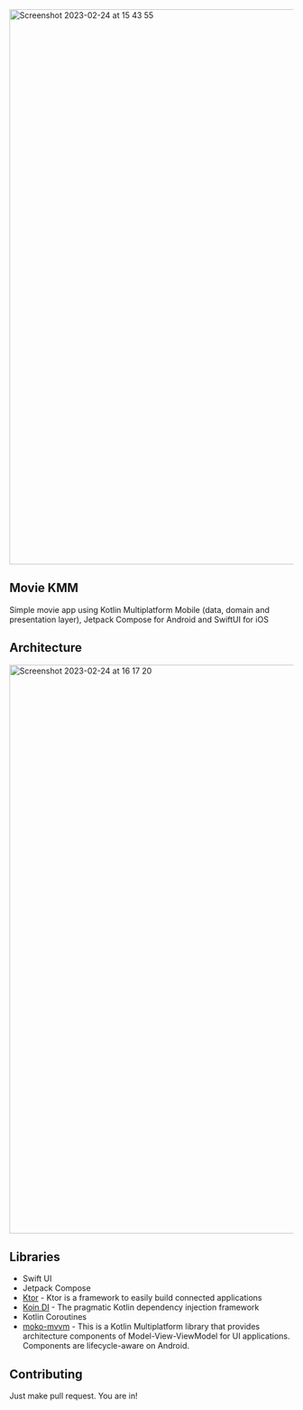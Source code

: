 <img width="984" alt="Screenshot 2023-02-24 at 15 43 55" src="https://user-images.githubusercontent.com/7193675/221133027-d6105662-8149-403f-87c3-111297210f7b.png">

## Movie KMM
Simple movie app using Kotlin Multiplatform Mobile (data, domain and presentation layer), Jetpack Compose for Android and SwiftUI for iOS

## Architecture
<img width="1008" alt="Screenshot 2023-02-24 at 16 17 20" src="https://user-images.githubusercontent.com/7193675/221140036-374c4682-898f-4847-8a30-0d31c05ce9fb.png">

## Libraries 
- Swift UI
- Jetpack Compose
- [Ktor](https://ktor.io/docs/getting-started-ktor-client-multiplatform-mobile.html) - Ktor is a framework to easily build connected applications
- [Koin DI](https://insert-koin.io/docs/reference/koin-mp/kmp/) - The pragmatic Kotlin dependency injection framework
- Kotlin Coroutines
- [moko-mvvm](https://github.com/icerockdev/moko-mvvm) - This is a Kotlin Multiplatform library that provides architecture components of Model-View-ViewModel for UI applications. Components are lifecycle-aware on Android.


## Contributing
Just make pull request. You are in!